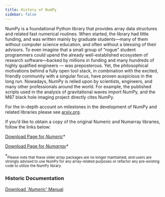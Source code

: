 ```yaml
---
title: History of NumPy
sidebar: false
---
```


NumPy is a foundational Python library that provides array data structures and related fast numerical routines. When started, the library had little funding, and was written mainly by graduate students—many of them without computer science education, and often without a blessing of their advisors. To even imagine that a small group of “rogue” student programmers could upend the already well-established ecosystem of research software—backed by millions in funding and many hundreds of highly qualified engineers — was preposterous. Yet, the philosophical motivations behind a fully open tool stack, in combination with the excited, friendly community with a singular focus, have proven auspicious in the long run.  Nowadays, NumPy is relied upon by scientists, engineers, and many other professionals around the world. For example, the published scripts used in the analysis of gravitational waves import NumPy, and the M87 black hole imaging project directly cites NumPy.

For the in-depth account on milestones in the development of NumPy and related libraries please see [arxiv.org](https://arxiv.org/abs/1907.10121).

If you’d like to obtain a copy of the original Numeric and Numarray libraries, follow the links below:

[Download Page for _Numeric_](https://sourceforge.net/projects/numpy/files/Old%20Numeric/)\*

[Download Page for _Numarray_](https://sourceforge.net/projects/numpy/files/Old%20Numarray/)\*

\*<sub>Please note that these older array packages are no longer maintained, and users are strongly advised to use NumPy for any array-related purposes or refactor any pre-existing code to utilize the NumPy library.</sub>

### Historic Documentation

[Download _\`Numeric'_ Manual](static/numeric-manual.pdf)

